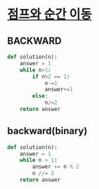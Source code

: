 # [점프와 순간 이동](https://school.programmers.co.kr/learn/courses/30/lessons/12980)
## BACKWARD 
~~~python
def solution(n):
    answer = 1
    while n>1:
        if n%2 == 1:
            n-=1
            answer+=1
        else:
            n/=2
    return answer
~~~
## backward(binary)
~~~python
def solution(n):
    answer = 1
    while n > 1:
        answer += n % 2
        n //= 2
    return answer
~~~
